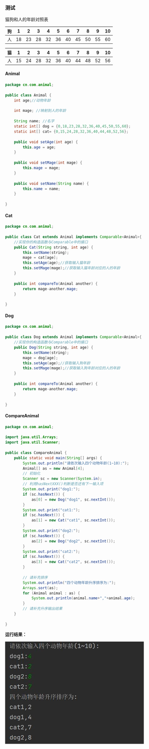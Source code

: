 ### 测试

猫狗和人的年龄对照表

|  狗  |  1   |  2   |  3   |  4   |  5   |  6   |  7   |  8   |  9   |  10  |
| :--: | :--: | :--: | :--: | :--: | :--: | :--: | :--: | :--: | :--: | :--: |
|  人  |  18  |  23  |  28  |  32  |  36  |  40  |  45  |  50  |  55  |  60  |

|  猫  |  1   |  2   |  3   |  4   |  5   |  6   |  7   |  8   |  9   |  10  |
| :--: | :--: | :--: | :--: | :--: | :--: | :--: | :--: | :--: | :--: | :--: |
|  人  |  15  |  24  |  28  |  32  |  36  |  40  |  44  |  48  |  52  |  56  |

#### Animal

```java
package cn.com.animal;

public class Animal {
    int age;//动物年龄

    int mage; //映射到人的年龄

    String name; //名字
    static int[] dog = {0,18,23,28,32,36,40,45,50,55,60};
    static int[] cat= {0,15,24,28,32,36,40,44,48,52,56};

    public void setAge(int age) {
        this.age = age;
    }

    public void setMage(int mage) {
        this.mage = mage;
    }

    public void setName(String name) {
        this.name = name;
    }

}
```

#### Cat

```java
package cn.com.animal;

public class Cat extends Animal implements Comparable<Animal>{
    //实现你的构造函数与Comparable中的接口
    public Cat(String string, int age) {
        this.setName(string);
        mage = cat[age];
        this.setAge(age);//获取输入猫年龄
        this.setMage(mage);//获取输入猫年龄对应的人的年龄
    }

    public int compareTo(Animal another) {
        return mage-another.mage;
    }

}
```

#### Dog

```java
package cn.com.animal;

public class Dog extends Animal implements Comparable<Animal>{
    //实现你的构造函数与Comparable中的接口
    public Dog(String string, int age) {
        this.setName(string);
        mage = dog[age];
        this.setAge(age);//获取输入狗年龄
        this.setMage(mage);//获取输入狗年龄对应的人的年龄
    }

    public int compareTo(Animal another) {
        return mage-another.mage;
    }

}
```

#### CompareAnimal

```java
package cn.com.animal;

import java.util.Arrays;
import java.util.Scanner;

public class CompareAnimal {
    public static void main(String[] args) {
        System.out.println("请依次输入四个动物年龄(1~10):");
        Animal[] as = new Animal[4];
        // 初始化
        Scanner sc = new Scanner(System.in);
        // 利用hasNextXXX()判断是否还有下一输入项
        System.out.print("dog1:");
        if (sc.hasNext()) {
            as[0] = new Dog("dog1", sc.nextInt());
        }
        System.out.print("cat1:");
        if (sc.hasNext()) {
            as[1] = new Cat("cat1", sc.nextInt());
        }
        System.out.print("dog2:");
        if (sc.hasNext()) {
            as[2] = new Dog("dog2", sc.nextInt());
        }
        System.out.print("cat2:");
        if (sc.hasNext()) {
            as[3] = new Cat("cat2", sc.nextInt());
        }

        // 请补充排序
        System.out.println("四个动物年龄升序排序为:");
        Arrays.sort(as);
        for (Animal animal : as) {
            System.out.println(animal.name+","+animal.age);
        }
        // 请补充升序输出结果
    }

}
```

**运行结果：**

![](%E6%B5%8B%E8%AF%95.assets/%E8%BF%90%E8%A1%8C%E7%BB%93%E6%9E%9C.JPG)
